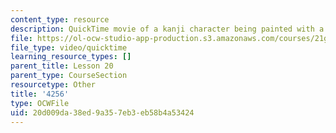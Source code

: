 ```yaml
---
content_type: resource
description: QuickTime movie of a kanji character being painted with a brush.
file: https://ol-ocw-studio-app-production.s3.amazonaws.com/courses/21g-504-japanese-iv-spring-2009/20d009da38ed9a357eb3eb58b4a53424_4256.mov
file_type: video/quicktime
learning_resource_types: []
parent_title: Lesson 20
parent_type: CourseSection
resourcetype: Other
title: '4256'
type: OCWFile
uid: 20d009da-38ed-9a35-7eb3-eb58b4a53424
---
```

